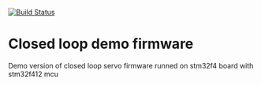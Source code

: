 [![Build Status](https://travis-ci.com/Crate3D/closed_loop_firmware_demo.svg?branch=master)](https://travis-ci.com/Crate3D/closed_loop_firmware_demo)
# Closed loop demo firmware
Demo version of closed loop servo firmware runned on stm32f4 board with stm32f412 mcu
